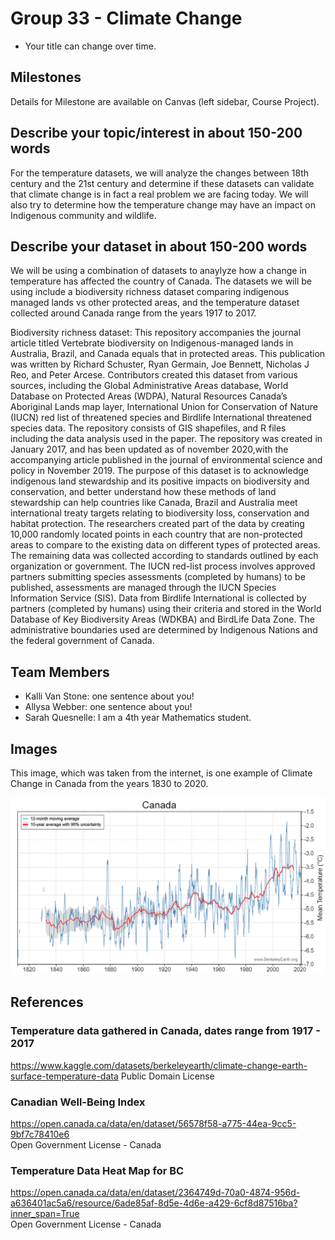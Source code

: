 # Group 33 - Climate Change

- Your title can change over time.

## Milestones

Details for Milestone are available on Canvas (left sidebar, Course Project).

## Describe your topic/interest in about 150-200 words

For the temperature datasets, we will analyze the changes between 18th century and the 21st century and determine if these datasets can validate that climate change is in fact a real problem we are facing today. We will also try to determine how the temperature change may have an impact on Indigenous community and wildlife.

## Describe your dataset in about 150-200 words

We will be using a combination of datasets to anaylyze how a change in temperature has affected the country of Canada. The datasets we will be using include a biodiversity richness dataset comparing indigenous managed lands vs other protected areas, and the temperature dataset collected around Canada range from the years 1917 to 2017.

Biodiversity richness dataset:
This repository accompanies the journal article titled Vertebrate biodiversity on Indigenous-managed lands in Australia, Brazil, and Canada equals that in protected areas. This publication was written by Richard Schuster, Ryan Germain, Joe Bennett, Nicholas J Reo, and Peter Arcese. Contributors created this dataset from various sources, including the Global Administrative Areas database, World Database on Protected Areas (WDPA), Natural Resources Canada’s Aboriginal Lands map layer, International Union for Conservation of Nature (IUCN) red list of threatened species and Birdlife International threatened species data. The repository consists of GIS shapefiles, and R files including the data analysis used in the paper. The repository was created in January 2017, and has been updated as of november 2020,with the accompanying article published in the journal of environmental science and policy in November 2019. The purpose of this dataset is to acknowledge indigenous land stewardship and its positive impacts on biodiversity and conservation, and better understand how these methods of land stewardship can help countries like Canada, Brazil and Australia meet international treaty targets relating to biodiversity loss, conservation and habitat protection. The researchers created part of the data by creating 10,000 randomly located points in each country that are non-protected areas to compare to the existing data on different types of protected areas. The remaining data was collected according to standards outlined by each organization or government. The IUCN red-list process involves approved partners submitting species assessments (completed by humans) to be published, assessments are managed through the IUCN Species Information Service (SIS). Data from Birdlife International is collected by partners (completed by humans) using their criteria and stored in the World Database of Key Biodiversity Areas (WDKBA) and BirdLife Data Zone. The administrative boundaries used are determined by Indigenous Nations and the federal government of Canada.

## Team Members

- Kalli Van Stone: one sentence about you!
- Allysa Webber: one sentence about you!
- Sarah Quesnelle: I am a 4th year Mathematics student.

## Images

This image, which was taken from the internet, is one example of Climate Change in Canada from the years 1830 to 2020.

![Canadian Temperature Change](./images/Canada-temperature-chart.png)

## References

### Temperature data gathered in Canada, dates range from 1917 - 2017
https://www.kaggle.com/datasets/berkeleyearth/climate-change-earth-surface-temperature-data
Public Domain License

### Canadian Well-Being Index
https://open.canada.ca/data/en/dataset/56578f58-a775-44ea-9cc5-9bf7c78410e6  
Open Government License - Canada

### Temperature Data Heat Map for BC
https://open.canada.ca/data/en/dataset/2364749d-70a0-4874-956d-a636401ac5a6/resource/6ade85af-8d5e-4d6e-a429-6cf8d87516ba?inner_span=True  
Open Government License - Canada
